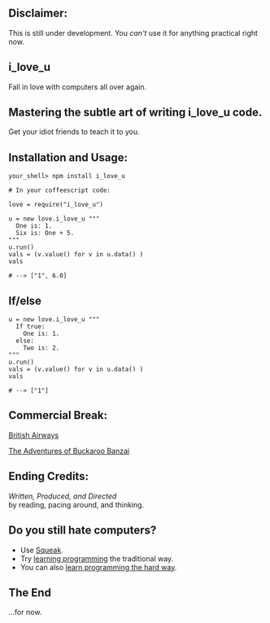 
Disclaimer:
-----------

This is still under development. 
You *can't* use it for anything practical 
right now. 

i\_love\_u
---------

Fall in love with computers all over again.


Mastering the subtle art of writing i\_love\_u code.
-------

Get your idiot friends to teach it to you.


Installation and Usage:
-----------------------

    your_shell> npm install i_love_u

    # In your coffeescript code:

    love = require("i_love_u")

    u = new love.i_love_u """
      One is: 1.
      Six is: One + 5.
    """
    u.run()
    vals = (v.value() for v in u.data() ) 
    vals
    
    # --> ["1", 6.0]
    
If/else
------

    u = new love.i_love_u """
      If true:
        One is: 1.
      else:
        Two is: 2.
    """
    u.run()
    vals = (v.value() for v in u.data() ) 
    vals
    
    # --> ["1"]

    
Commercial Break:
-----------------

[British Airways](http://www.youtube.com/watch?v=Yxbgm9Bmkzw)

[The Adventures of Buckaroo Banzai](http://www.youtube.com/watch?feature=player_detailpage&v=8MqJ3iGBdOo#t=24s)

<!-- [Slava Pestov on Factor](http://www.youtube.com/watch?v=f_0QlhYlS8g) -->

<!-- http://www.amazon.com/dp/B00005JKEX/?tag=miniunicom-20 -->


Ending Credits:
--------------

*Written, Produced, and Directed* <br />
by reading, pacing around, and thinking.


Do you still hate computers?
----------------------------

* Use [Squeak](http://www.youtube.com/results?search_query=squeak+etoys&oq=squeak+etoys). 
* Try [learning programming](http://www.khanacademy.org/cs) the traditional way.
* You can also [learn programming the hard way](http://learncodethehardway.org/).


The End
-------

...for now.



